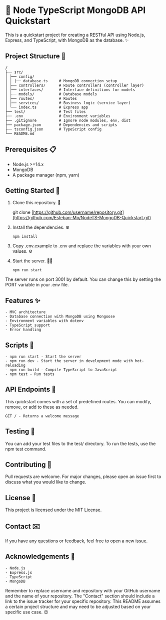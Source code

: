 # 🚀 Node TypeScript MongoDB API Quickstart

This is a quickstart project for creating a RESTful API using Node.js, Express, and TypeScript, with MongoDB as the database. ✨

## Project Structure 📁

```
/
├── src/
│ ├── config/
│ │ ├── database.ts     # MongoDB connection setup
│ ├── controllers/      # Route controllers (controller layer)
│ ├── interfaces/       # Interface definitions for models
│ ├── models/           # Database models
│ ├── routes/           # Routes
│ ├── services/         # Business logic (service layer)
│ └── index.ts          # Express app
├── test/               # Test files
├── .env                # Environment variables
├── .gitignore          # Ignore node modules, env, dist
├── package.json        # Dependencies and scripts
├── tsconfig.json       # TypeScript config
└── README.md
```

## Prerequisites 📋

- Node.js >=14.x
- MongoDB
- A package manager (npm, yarn)

## Getting Started 🚀

1. Clone this repository. 🔄

   git clone [https://github.com/username/repository.git](https://github.com/Esteban-Mo/NodeTS-MongoDB-Quickstart.git)

2. Install the dependencies. ⚙️

    ```
    npm install
    ```

3. Copy .env.example to .env and replace the variables with your own values. ⚙️
4. Start the server. 🏃‍♂️
   
    ```
    npm run start
    ```

The server runs on port 3001 by default. You can change this by setting the PORT variable in your .env file.

## Features ✨

    - MVC architecture
    - Database connection with MongoDB using Mongoose
    - Environment variables with dotenv
    - TypeScript support
    - Error handling

## Scripts 📜

    - npm run start - Start the server
    - npm run dev - Start the server in development mode with hot-reloading
    - npm run build - Compile TypeScript to JavaScript
    - npm test - Run tests

## API Endpoints 📡

This quickstart comes with a set of predefined routes. You can modify, remove, or add to these as needed.

    GET / - Returns a welcome message

## Testing 🧪
You can add your test files to the test/ directory. To run the tests, use the npm test command.

## Contributing 🤝
Pull requests are welcome. For major changes, please open an issue first to discuss what you would like to change.

## License 📄
This project is licensed under the MIT License.

## Contact ✉️
If you have any questions or feedback, feel free to open a new issue.

## Acknowledgements 🙏

    - Node.js
    - Express.js
    - TypeScript
    - MongoDB

Remember to replace username and repository with your GitHub username and the name of your repository. The "Contact" section should include a link to the issue tracker for your specific repository. This README assumes a certain project structure and may need to be adjusted based on your specific use case. 😉
